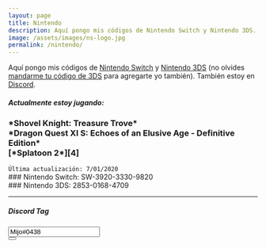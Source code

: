 ```yaml
---
layout: page
title: Nintendo
description: Aquí pongo mis códigos de Nintendo Switch y Nintendo 3DS. También estoy en Discord.
image: /assets/images/ns-logo.jpg
permalink: /nintendo/
---
```


Aquí pongo mis códigos de [<i class="fas fa-link"></i> Nintendo Switch][1] y [<i class="fas fa-link"></i> Nintendo 3DS][2] (no olvides [mandarme tu código de 3DS][4] para agregarte yo también). También estoy en [<i class="fas fa-link"></i> Discord][3].

<div class="card text-center">
<div class="card-header">
<h5 class="card-title text-center"><i class="fas fa-gamepad"></i> Actualmente estoy jugando:</h5>
</div>
<div class="card-body">
<h3 class="card-text">
*Shovel Knight: Treasure Trove*<br>
*Dragon Quest XI S: Echoes of an Elusive Age - Definitive Edition*<br>
[*Splatoon 2*][4]
</h3>
</div>
<div class="card-footer text-muted">
<code>Última actualización: 7/01/2020</code>
</div>
</div>

<div class="card text-center" id="nintendo-switch">
<div class="card-body">
### <i class="fab fa-nintendo-switch"></i> Nintendo Switch: SW-3920-3330-9820
</div>
</div>

<div class="card text-center mb-3" id="nintendo-3ds">
<div class="card-body">
### Nintendo 3DS: 2853-0168-4709
</div>
</div>

---

<div class="card text-center" id="discord-tag">
<div class="card-header">
<h5 class="card-title"><i class="fab fa-discord"></i> Discord Tag</h5>
</div>
<div class="card-body">
<div class="input-group justify-content-center">
<input type="text" class="form-control" id="discord-tag-value" value="Mijo#0438" aria-label="" aria-describedby readonly>
<div class="input-group-append">
<button class="btn btn-outline-secondary" type="button" data-clipboard-target="#discord-tag-value" data-toggle="tooltip" data-placement="top" title="Copiar al portapapeles"><i class="fas fa-clipboard"></i></button>
</div>
</div>
</div>
</div>


[1]: #nintendo-switch
[2]: #nintendo-3ds
[3]: #discord-tag
[4]: /splatoon/
[5]: /super-mario-maker/
